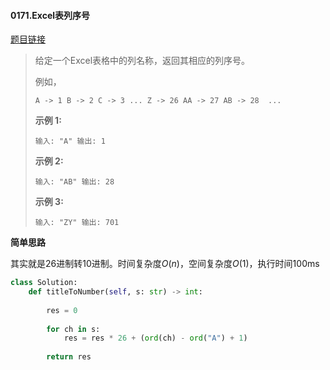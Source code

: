 #### 0171.Excel表列序号
[题目链接](https://leetcode-cn.com/problems/excel-sheet-column-number/)
> 给定一个Excel表格中的列名称，返回其相应的列序号。
>
> 例如，
>
> `
>     A -> 1
>     B -> 2
>     C -> 3
>     ...
>     Z -> 26
>     AA -> 27
>     AB -> 28 
>     ...
> `
>
> **示例 1:**
>
> `
> 输入: "A"
> 输出: 1
> `
>
> **示例 2:**
>
> `
> 输入: "AB"
> 输出: 28
> `
>
> **示例 3:**
>
> `
> 输入: "ZY"
> 输出: 701
> `

**简单思路**

其实就是26进制转10进制。时间复杂度$O(n)$，空间复杂度$O(1)$，执行时间100ms

```python
class Solution:
    def titleToNumber(self, s: str) -> int:
        
        res = 0
        
        for ch in s:
            res = res * 26 + (ord(ch) - ord("A") + 1)
        
        return res
```

